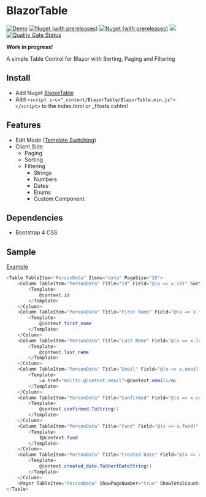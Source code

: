# BlazorTable
[![Demo](https://img.shields.io/badge/Live-Demo-Blue?style=flat-square)](https://BlazorTable.netlify.com/)
[![Nuget (with prereleases)](https://img.shields.io/nuget/vpre/BlazorTable.svg?style=flat-square)](https://www.nuget.org/packages/BlazorTable)
[![Nuget (with prereleases)](https://img.shields.io/nuget/dt/BlazorTable.svg?style=flat-square)](https://www.nuget.org/packages/BlazorTable)
![](https://github.com/IvanJosipovic/BlazorTable/workflows/CI/CD/badge.svg)
[![Quality Gate Status](https://sonarcloud.io/api/project_badges/measure?project=IvanJosipovic_BlazorTable&metric=alert_status)](https://sonarcloud.io/dashboard?id=IvanJosipovic_BlazorTable)

**Work in progress!**

A simple Table Control for Blazor with Sorting, Paging and Filtering

## Install

- Add Nuget [BlazorTable](https://www.nuget.org/packages/BlazorTable)
- Add `<script src="_content/BlazorTable/BlazorTable.min.js"></script>` to the index.html or _Hosts.cshtml

## Features
- Edit Mode ([Template Switching](/src/BlazorTable.Sample/Pages/EditMode.razor))
- Client Side
	- Paging
	- Sorting
    - Filtering
      	- Strings
        - Numbers
        - Dates
        - Enums
        - Custom Component
## Dependencies
- Bootstrap 4 CSS

## Sample
[Example](/src/BlazorTable.Sample/Pages/Index.razor)

```csharp
<Table TableItem="PersonData" Items="data" PageSize="15">
    <Column TableItem="PersonData" Title="Id" Field="@(x => x.id)" Sortable="true" Filterable="true" Width="10%">
        <Template>
            @context.id
        </Template>
    </Column>
    <Column TableItem="PersonData" Title="First Name" Field="@(x => x.first_name)" Sortable="true" Filterable="true" Width="20%">
        <Template>
            @context.first_name
        </Template>
    </Column>
    <Column TableItem="PersonData" Title="Last Name" Field="@(x => x.last_name)" Sortable="true" Filterable="true" Width="20%">
        <Template>
            @context.last_name
        </Template>
    </Column>
    <Column TableItem="PersonData" Title="Email" Field="@(x => x.email)" Sortable="true" Filterable="true" Width="20%">
        <Template>
            <a href="mailto:@context.email">@context.email</a>
        </Template>
    </Column>
    <Column TableItem="PersonData" Title="Confirmed" Field="@(x => x.confirmed)" Sortable="true" Filterable="true" Width="10%">
        <Template>
            @context.confirmed.ToString()
        </Template>
    </Column>
    <Column TableItem="PersonData" Title="Fund" Field="@(x => x.fund)" Sortable="true" Filterable="true" Width="10%">
        <Template>
            $@context.fund
        </Template>
    </Column>
    <Column TableItem="PersonData" Title="Created Date" Field="@(x => x.created_date)" Sortable="true" Width="10%">
        <Template>
            @context.created_date.ToShortDateString()
        </Template>
    </Column>
    <Pager TableItem="PersonData" ShowPageNumber="true" ShowTotalCount="true" />
</Table>
```
